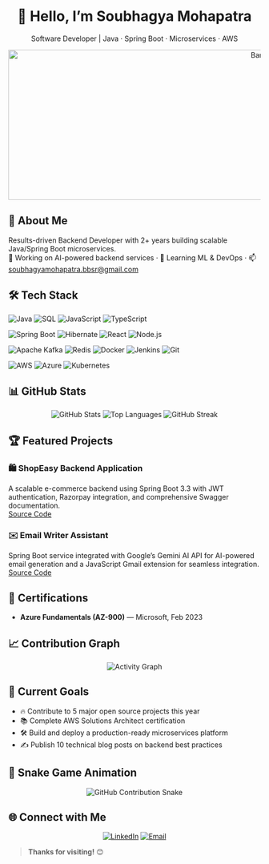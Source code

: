 <div align="center">
  <h1>👋 Hello, I’m Soubhagya Mohapatra</h1>
  <p>Software Developer | Java · Spring Boot · Microservices · AWS</p>
  <!-- Make sure you upload a banner image named banner.png in the root of your GitHub profile repo -->
  <img src="banner.png" alt="Banner" width="1000" height="300"/>
</div>

## 🚀 About Me
Results-driven Backend Developer with 2+ years building scalable Java/Spring Boot microservices.  
🔭 Working on AI-powered backend services · 🌱 Learning ML & DevOps · 📫 soubhagyamohapatra.bbsr@gmail.com

## 🛠️ Tech Stack
<!-- Programming Languages -->
![Java](https://img.shields.io/badge/Java-ED8B00?style=for-the-badge&logo=java&logoColor=white)
![SQL](https://img.shields.io/badge/SQL-003545?style=for-the-badge&logo=postgresql&logoColor=white)
![JavaScript](https://img.shields.io/badge/JavaScript-F7DF1E?style=for-the-badge&logo=javascript&logoColor=black)
![TypeScript](https://img.shields.io/badge/TypeScript-007ACC?style=for-the-badge&logo=typescript&logoColor=white)

<!-- Frameworks & Libraries -->
![Spring Boot](https://img.shields.io/badge/Spring_Boot-6DB33F?style=for-the-badge&logo=springboot&logoColor=white)
![Hibernate](https://img.shields.io/badge/Hibernate-59666C?style=for-the-badge&logo=hibernate&logoColor=white)
![React](https://img.shields.io/badge/React-20232A?style=for-the-badge&logo=react&logoColor=61DAFB)
![Node.js](https://img.shields.io/badge/Node.js-43853D?style=for-the-badge&logo=node.js&logoColor=white)

<!-- Tools & Technologies -->
![Apache Kafka](https://img.shields.io/badge/Apache_Kafka-231F20?style=for-the-badge&logo=apachekafka&logoColor=white)
![Redis](https://img.shields.io/badge/Redis-DC382D?style=for-the-badge&logo=redis&logoColor=white)
![Docker](https://img.shields.io/badge/Docker-2496ED?style=for-the-badge&logo=docker&logoColor=white)
![Jenkins](https://img.shields.io/badge/Jenkins-D24939?style=for-the-badge&logo=jenkins&logoColor=white)
![Git](https://img.shields.io/badge/Git-F05032?style=for-the-badge&logo=git&logoColor=white)

<!-- Cloud & DevOps -->
![AWS](https://img.shields.io/badge/AWS-232F3E?style=for-the-badge&logo=amazonaws&logoColor=white)
![Azure](https://img.shields.io/badge/Azure-0089D6?style=for-the-badge&logo=microsoftazure&logoColor=white)
![Kubernetes](https://img.shields.io/badge/Kubernetes-326CE5?style=for-the-badge&logo=kubernetes&logoColor=white)

## 📊 GitHub Stats
<div align="center">
  <img src="https://github-readme-stats.vercel.app/api?username=Soubhagya1919&show_icons=true&theme=tokyonight&include_all_commits=true&count_private=true" alt="GitHub Stats"/>
  <img src="https://github-readme-stats.vercel.app/api/top-langs/?username=Soubhagya1919&layout=compact&theme=tokyonight" alt="Top Languages"/>
  <img src="https://github-readme-streak-stats.herokuapp.com/?user=Soubhagya1919&theme=tokyonight" alt="GitHub Streak"/>
</div>

## 🏆 Featured Projects

### 🛍️ ShopEasy Backend Application  
A scalable e-commerce backend using Spring Boot 3.3 with JWT authentication, Razorpay integration, and comprehensive Swagger documentation.  
[Source Code](https://github.com/Soubhagya1919/ShopEasy-Backend) 

### ✉️ Email Writer Assistant  
Spring Boot service integrated with Google’s Gemini AI API for AI-powered email generation and a JavaScript Gmail extension for seamless integration.  
[Source Code](https://github.com/Soubhagya1919/Smart-Email-Assistant-using-Gemini-AI)  

## 📝 Certifications

- **Azure Fundamentals (AZ-900)** — Microsoft, Feb 2023  

## 📈 Contribution Graph
<div align="center">
  <img src="https://github-readme-activity-graph.vercel.app/graph?username=Soubhagya1919&theme=tokyo-night&hide_border=true" alt="Activity Graph"/>
</div>

## 🎯 Current Goals
- 🔥 Contribute to 5 major open source projects this year  
- 📚 Complete AWS Solutions Architect certification  
- 🛠️ Build and deploy a production-ready microservices platform  
- ✍️ Publish 10 technical blog posts on backend best practices  

## 🐍 Snake Game Animation

<div align="center">
  <picture>
    <source media="(prefers-color-scheme: dark)" srcset="https://raw.githubusercontent.com/Soubhagya-Mohapatra/Soubhagya-Mohapatra/output/github-contribution-grid-snake-dark.svg" />
    <source media="(prefers-color-scheme: light)" srcset="https://raw.githubusercontent.com/Soubhagya-Mohapatra/Soubhagya-Mohapatra/output/github-contribution-grid-snake.svg" />
    <img alt="GitHub Contribution Snake" src="https://raw.githubusercontent.com/Soubhagya-Mohapatra/Soubhagya-Mohapatra/output/github-contribution-grid-snake.svg" />
  </picture>
</div>

## 🌐 Connect with Me

<div align="center">  
  <a href="https://www.linkedin.com/in/soubhagya-mohapatra-b14a171b5/"><img alt="LinkedIn" src="https://img.shields.io/badge/LinkedIn-0077B5?style=for-the-badge&logo=linkedin&logoColor=white"/></a>  
  <a href="mailto:soubhagyamohapatra.bbsr@gmail.com"><img alt="Email" src="https://img.shields.io/badge/Email-D14836?style=for-the-badge&logo=gmail&logoColor=white"/></a>  
</div>

> **Thanks for visiting!** 😊
